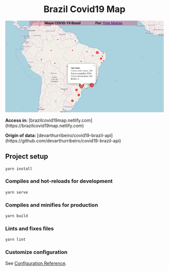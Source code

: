 <h1 align="center">
    Brazil Covid19 Map
</h1>

<div align="center">
    <img src="src/assets/print.JPG" />
</div>

<p> 
    <strong> Access in: </strong> [brazilcovid19map.netlify.com](https://brazilcovid19map.netlify.com) 
</p>
<p>
    <strong> Origin of data: </strong> [devarthurribeiro/covid19-brazil-api](https://github.com/devarthurribeiro/covid19-brazil-api) 
</p>

## Project setup
```
yarn install
```

### Compiles and hot-reloads for development
```
yarn serve
```

### Compiles and minifies for production
```
yarn build
```

### Lints and fixes files
```
yarn lint
```

### Customize configuration
See [Configuration Reference](https://cli.vuejs.org/config/).
